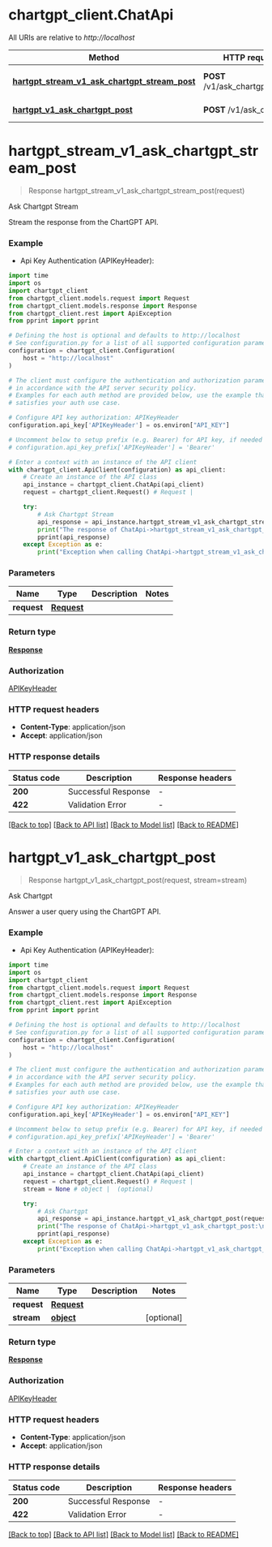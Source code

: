 # chartgpt_client.ChatApi

All URIs are relative to *http://localhost*

Method | HTTP request | Description
------------- | ------------- | -------------
[**hartgpt_stream_v1_ask_chartgpt_stream_post**](ChatApi.md#hartgpt_stream_v1_ask_chartgpt_stream_post) | **POST** /v1/ask_chartgpt/stream | Ask Chartgpt Stream
[**hartgpt_v1_ask_chartgpt_post**](ChatApi.md#hartgpt_v1_ask_chartgpt_post) | **POST** /v1/ask_chartgpt | Ask Chartgpt


# **hartgpt_stream_v1_ask_chartgpt_stream_post**
> Response hartgpt_stream_v1_ask_chartgpt_stream_post(request)

Ask Chartgpt Stream

Stream the response from the ChartGPT API.

### Example

* Api Key Authentication (APIKeyHeader):
```python
import time
import os
import chartgpt_client
from chartgpt_client.models.request import Request
from chartgpt_client.models.response import Response
from chartgpt_client.rest import ApiException
from pprint import pprint

# Defining the host is optional and defaults to http://localhost
# See configuration.py for a list of all supported configuration parameters.
configuration = chartgpt_client.Configuration(
    host = "http://localhost"
)

# The client must configure the authentication and authorization parameters
# in accordance with the API server security policy.
# Examples for each auth method are provided below, use the example that
# satisfies your auth use case.

# Configure API key authorization: APIKeyHeader
configuration.api_key['APIKeyHeader'] = os.environ["API_KEY"]

# Uncomment below to setup prefix (e.g. Bearer) for API key, if needed
# configuration.api_key_prefix['APIKeyHeader'] = 'Bearer'

# Enter a context with an instance of the API client
with chartgpt_client.ApiClient(configuration) as api_client:
    # Create an instance of the API class
    api_instance = chartgpt_client.ChatApi(api_client)
    request = chartgpt_client.Request() # Request | 

    try:
        # Ask Chartgpt Stream
        api_response = api_instance.hartgpt_stream_v1_ask_chartgpt_stream_post(request)
        print("The response of ChatApi->hartgpt_stream_v1_ask_chartgpt_stream_post:\n")
        pprint(api_response)
    except Exception as e:
        print("Exception when calling ChatApi->hartgpt_stream_v1_ask_chartgpt_stream_post: %s\n" % e)
```



### Parameters

Name | Type | Description  | Notes
------------- | ------------- | ------------- | -------------
 **request** | [**Request**](Request.md)|  | 

### Return type

[**Response**](Response.md)

### Authorization

[APIKeyHeader](../README.md#APIKeyHeader)

### HTTP request headers

 - **Content-Type**: application/json
 - **Accept**: application/json

### HTTP response details
| Status code | Description | Response headers |
|-------------|-------------|------------------|
**200** | Successful Response |  -  |
**422** | Validation Error |  -  |

[[Back to top]](#) [[Back to API list]](../README.md#documentation-for-api-endpoints) [[Back to Model list]](../README.md#documentation-for-models) [[Back to README]](../README.md)

# **hartgpt_v1_ask_chartgpt_post**
> Response hartgpt_v1_ask_chartgpt_post(request, stream=stream)

Ask Chartgpt

Answer a user query using the ChartGPT API.

### Example

* Api Key Authentication (APIKeyHeader):
```python
import time
import os
import chartgpt_client
from chartgpt_client.models.request import Request
from chartgpt_client.models.response import Response
from chartgpt_client.rest import ApiException
from pprint import pprint

# Defining the host is optional and defaults to http://localhost
# See configuration.py for a list of all supported configuration parameters.
configuration = chartgpt_client.Configuration(
    host = "http://localhost"
)

# The client must configure the authentication and authorization parameters
# in accordance with the API server security policy.
# Examples for each auth method are provided below, use the example that
# satisfies your auth use case.

# Configure API key authorization: APIKeyHeader
configuration.api_key['APIKeyHeader'] = os.environ["API_KEY"]

# Uncomment below to setup prefix (e.g. Bearer) for API key, if needed
# configuration.api_key_prefix['APIKeyHeader'] = 'Bearer'

# Enter a context with an instance of the API client
with chartgpt_client.ApiClient(configuration) as api_client:
    # Create an instance of the API class
    api_instance = chartgpt_client.ChatApi(api_client)
    request = chartgpt_client.Request() # Request | 
    stream = None # object |  (optional)

    try:
        # Ask Chartgpt
        api_response = api_instance.hartgpt_v1_ask_chartgpt_post(request, stream=stream)
        print("The response of ChatApi->hartgpt_v1_ask_chartgpt_post:\n")
        pprint(api_response)
    except Exception as e:
        print("Exception when calling ChatApi->hartgpt_v1_ask_chartgpt_post: %s\n" % e)
```



### Parameters

Name | Type | Description  | Notes
------------- | ------------- | ------------- | -------------
 **request** | [**Request**](Request.md)|  | 
 **stream** | [**object**](.md)|  | [optional] 

### Return type

[**Response**](Response.md)

### Authorization

[APIKeyHeader](../README.md#APIKeyHeader)

### HTTP request headers

 - **Content-Type**: application/json
 - **Accept**: application/json

### HTTP response details
| Status code | Description | Response headers |
|-------------|-------------|------------------|
**200** | Successful Response |  -  |
**422** | Validation Error |  -  |

[[Back to top]](#) [[Back to API list]](../README.md#documentation-for-api-endpoints) [[Back to Model list]](../README.md#documentation-for-models) [[Back to README]](../README.md)

